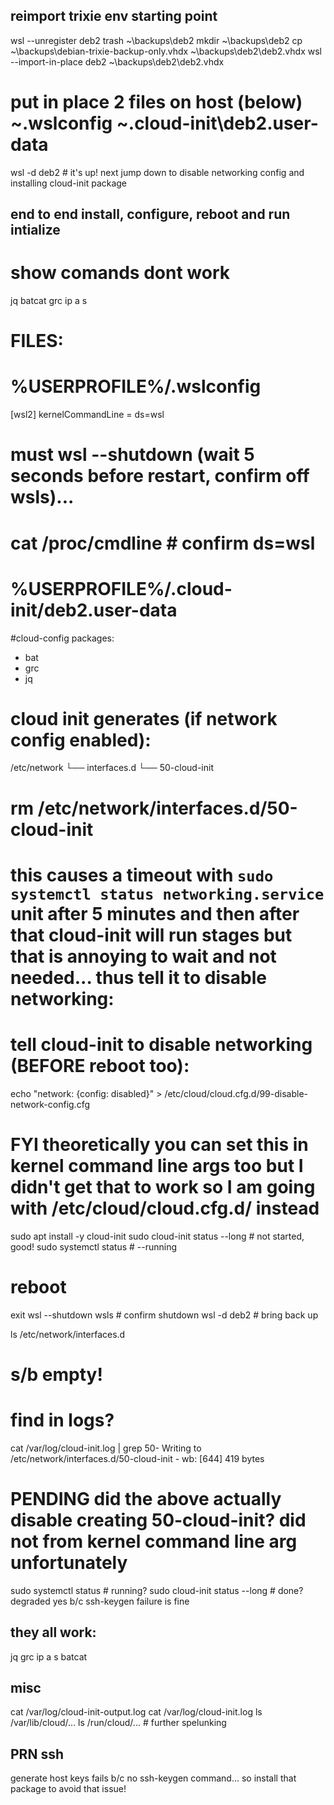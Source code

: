 ## reimport trixie env starting point
wsl --unregister deb2
trash ~\backups\deb2
mkdir ~\backups\deb2
cp ~\backups\debian-trixie-backup-only.vhdx ~\backups\deb2\deb2.vhdx
wsl --import-in-place deb2 ~\backups\deb2\deb2.vhdx
# put in place 2 files on host (below) ~\.wslconfig ~\.cloud-init\deb2.user-data
wsl -d deb2 # it's up! next jump down to disable networking config and installing cloud-init package




## end to end install, configure, reboot and run intialize

# show comands dont work
jq
batcat
grc ip a s

# FILES:

# %USERPROFILE%/.wslconfig
[wsl2]
kernelCommandLine = ds=wsl
# must wsl --shutdown (wait 5 seconds before restart, confirm off wsls)...
# cat /proc/cmdline # confirm ds=wsl

# %USERPROFILE%/.cloud-init/deb2.user-data
#cloud-config
packages:
- bat
- grc
- jq





# cloud init generates (if network config enabled):
/etc/network
└── interfaces.d
    └── 50-cloud-init
# rm /etc/network/interfaces.d/50-cloud-init
# this causes a timeout with `sudo systemctl status networking.service` unit after 5 minutes and then after that cloud-init will run stages but that is annoying to wait and not needed... thus tell it to disable networking:

# tell cloud-init to disable networking (BEFORE reboot too):
echo "network: {config: disabled}" > /etc/cloud/cloud.cfg.d/99-disable-network-config.cfg
# FYI theoretically you can set this in kernel command line args too but I didn't get that to work so I am going with /etc/cloud/cloud.cfg.d/ instead

sudo apt install -y cloud-init
sudo cloud-init status --long # not started, good!
sudo systemctl status # --running


# reboot
exit
wsl --shutdown
wsls # confirm shutdown
wsl -d deb2 # bring back up






ls /etc/network/interfaces.d
# s/b empty!


# find in logs?
cat /var/log/cloud-init.log | grep 50-
 Writing to /etc/network/interfaces.d/50-cloud-init - wb: [644] 419 bytes

# PENDING did the above actually disable creating 50-cloud-init? did not from kernel command line arg unfortunately 


sudo systemctl status  # running?
sudo cloud-init status --long # done? degraded yes b/c ssh-keygen failure is fine


## they all work:
jq
grc ip a s
batcat 


## misc
cat /var/log/cloud-init-output.log
cat /var/log/cloud-init.log
ls /var/lib/cloud/...
ls /run/cloud/... # further spelunking

## PRN ssh
generate host keys fails b/c no ssh-keygen command... so install that package to avoid that issue!

